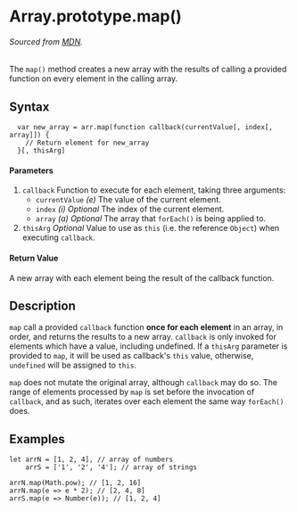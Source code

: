 # Array.prototype.map()
###### Sourced from [MDN](https://developer.mozilla.org/en-US/docs/Web/JavaScript/Reference/Global_Objects/Array/map).

The `map()` method creates a new array with the results of calling a provided function on every element in the calling array.

## Syntax
```
  var new_array = arr.map(function callback(currentValue[, index[, array]]) {
    // Return element for new_array
  }[, thisArg]
```

#### Parameters
1. `callback`
  Function to execute for each element, taking three arguments:
    * `currentValue` *(e)*
    The value of the current element.
    * `index` *(i) Optional*
    The index of the current element.
    * `array` *(a) Optional*
    The array that `forEach()` is being applied to.
2. `thisArg` *Optional*
  Value to use as `this` (i.e. the reference `Object`) when executing `callback`.

#### Return Value
A new array with each element being the result of the callback function.

## Description
`map` call a provided `callback` function **once for each element** in an array, in order, and returns the results to a new array. `callback` is only invoked for elements which have a value, including undefined. If a `thisArg` parameter is provided to `map`, it will be used as callback's `this` value, otherwise, `undefined` will be assigned to `this`.

`map` does not mutate the original array, although `callback` may do so. The range of elements processed by `map` is set before the invocation of `callback`, and as such, iterates over each element the same way `forEach()` does.

## Examples
```
let arrN = [1, 2, 4], // array of numbers
    arrS = ['1', '2', '4']; // array of strings

arrN.map(Math.pow); // [1, 2, 16]
arrN.map(e => e * 2); // [2, 4, 8]
arrS.map(e => Number(e)); // [1, 2, 4]
```